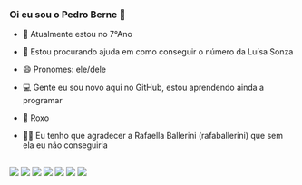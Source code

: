 ### Oi eu sou o Pedro Berne 💜


- 🌱 Atualmente estou no 7°Ano 
- 🤔 Estou procurando ajuda em como conseguir o número da Luísa Sonza
- 😄 Pronomes: ele/dele
- 💻 Gente eu sou novo aqui no GitHub, estou aprendendo ainda a programar
- 💜 Roxo
- 👩🏻 Eu tenho que agradecer a Rafaella Ballerini (rafaballerini) que sem ela eu não conseguiria

  ##


 <div> 
  <a href="https://www.youtube.com/channel/UCmJUOWAvBk2eexVICT_L13g" target="_blank"><img src="https://img.shields.io/badge/YouTube-FF0000?style=for-the-badge&logo=youtube&logoColor=white" target="_blank"></a>
     <a href="https://br.pinterest.com/PedroBerne11/" target="_blank"><img src="https://img.shields.io/badge/Pinterest-%23E60023.svg?&style=for-the-badge&logo=Pinterest&logoColor=white" target="_blank"></a>
   <a href="https://www.instagram.com/pedro.souza.berne/" target="_blank"><img src="https://img.shields.io/badge/-Instagram-%23E4405F?style=for-the-badge&logo=instagram&logoColor=white" target="_blank"></a>
    <a href = "https://www.reddit.com/user/CompetitiveJump5692"><img src="https://img.shields.io/badge/Reddit-FF4500?style=for-the-badge&logo=reddit&logoColor=white"></a>
 	<a href="https://twitter.com/pedro_s_berne" target="_blank"><img src="https://img.shields.io/badge/Twitter-1DA1F2?style=for-the-badge&logo=twitter&logoColor=white" target="_blank"></a>
<a href = "https://open.spotify.com/user/31edzhu5evdf2fnv7abpmhwrznpu"><img src="https://img.shields.io/badge/Spotify-1ED760?&style=for-the-badge&logo=spotify&logoColor=white"></a>
  <a href="https://account.xbox.com/pt-BR/Profile?xr=mebarnav&csrf=kXCbYxoU1BsSkKavUuMBLTZme_oSu61gSmZpjfQGGPJmW0nBhM3cU0fE5Muqbt1tGl2p8096l4SObBOSFMNidPKFJpw1&wa=wsignin1.0" target="_blank"><img src="https://img.shields.io/badge/Xbox-107C10?style=for-the-badge&logo=xbox&logoColor=white" target="_blank"></a> 
     
</div>

